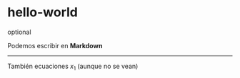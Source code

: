 # hello-world
optional

Podemos escribir en **Markdown**

---

También ecuaciones $x_1$
(aunque no se vean)
